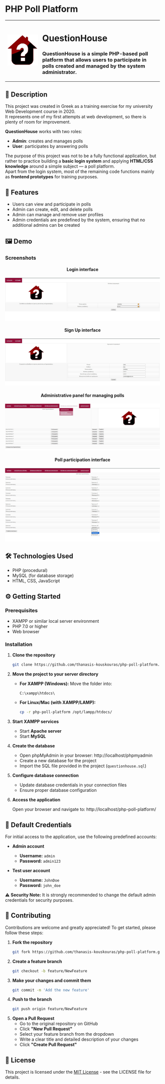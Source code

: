 # PHP Poll Platform
<table>
<tr><td width="100">
<img src="screenshots/logo.jpg" alt="QuestionHouse Logo" height="100" width="100"/>
</td><td>

# QuestionHouse

### QuestionHouse is a simple PHP-based poll platform that allows users to participate in polls created and managed by the system administrator.

</td></tr>
</table>

## 📖 Description
This project was created in Greek as a training exercise for my university Web Development course in 2020.  
It represents one of my first attempts at web development, so there is plenty of room for improvement.  

**QuestionHouse** works with two roles:  
- **Admin**: creates and manages polls  
- **User**: participates by answering polls  

The purpose of this project was not to be a fully functional application, but rather to practice building a **basic login system** and applying **HTML/CSS knowledge** around a simple subject — a poll platform.  
Apart from the login system, most of the remaining code functions mainly as **frontend prototypes** for training purposes.

## 🚀 Features
- Users can view and participate in polls  
- Admin can create, edit, and delete polls  
- Admin can manage and remove user profiles  
- Admin credentials are predefined by the system, ensuring that no additional admins can be created

## 🖼️ Demo

### Screenshots

<div align="center">

#### Login interface
![Login Page](screenshots/login-page.jpg)

#### Sign Up interface
![Sign up Page](screenshots/signup-page.jpg)

#### Administrative panel for managing polls
![Admin Dashboard](screenshots/admin-dashboard.jpg)

#### Poll participation interface
![Poll Interface](screenshots/poll-interface.jpg)

</div>

## 🛠️ Technologies Used
- PHP (procedural)  
- MySQL (for database storage)  
- HTML, CSS, JavaScript  

## ⚙️ Getting Started

### Prerequisites

- XAMPP or similar local server environment
- PHP 7.0 or higher
- Web browser

### Installation

1. **Clone the repository**
   ```bash
   git clone https://github.com/thanasis-kouskouras/php-poll-platform.git

2. **Move the project to your server directory**
   
   - **For XAMPP (Windows):** 
     Move the folder into:
     ```
     C:\xampp\htdocs\
     ```
   
   - **For Linux/Mac (with XAMPP/LAMP):**
     ```bash
     cp -r php-poll-platform /opt/lampp/htdocs/
     ```
3. **Start XAMPP services**
   - Start **Apache server**
   - Start **MySQL**

4. **Create the database**
   - Open phpMyAdmin in your browser: http://localhost/phpmyadmin
   - Create a new database for the project
   - Import the SQL file provided in the project (`questionhouse.sql`)
  
5. **Configure database connection**
   - Update database credentials in your connection files
   - Ensure proper database configuration

6. **Access the application**
   
   Open your browser and navigate to: http://localhost/php-poll-platform/


## 🔑 Default Credentials

For initial access to the application, use the following predefined accounts:

- **Admin account**  
  - **Username:** `admin`  
  - **Password:** `admin123`  

- **Test user account**  
  - **Username:** `JohnDoe`  
  - **Password:** `john_doe`  

⚠️ **Security Note:** It is strongly recommended to change the default admin credentials for security purposes.

## 🤝 Contributing

Contributions are welcome and greatly appreciated! To get started, please follow these steps:

1. **Fork the repository**
   ```bash
   git fork https://github.com/thanasis-kouskouras/php-poll-platform.git
2. **Create a feature branch**
   ```bash
   git checkout -b feature/NewFeature
3. **Make your changes and commit them**
   ```bash
   git commit -m 'Add the new feature'
4. **Push to the branch**
   ```bash
   git push origin feature/NewFeature
5. **Open a Pull Request**
   - Go to the original repository on GitHub
   - Click **"New Pull Request"**
   - Select your feature branch from the dropdown
   - Write a clear title and detailed description of your changes
   - Click **"Create Pull Request"**

## 📄 License

This project is licensed under the [MIT License](LICENSE) - see the LICENSE file for details.
